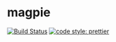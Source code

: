 # magpie

[![Build Status](https://travis-ci.org/AVykhrystyuk/magpie.svg?branch=master)](https://travis-ci.org/AVykhrystyuk/magpie)
[![code style: prettier](https://img.shields.io/badge/code_style-prettier-ff69b4.svg?style=flat-square)](https://github.com/prettier/prettier)
